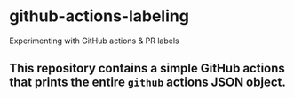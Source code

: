 # github-actions-labeling
Experimenting with GitHub actions &amp; PR labels

## This repository contains a simple GitHub actions that prints the entire `github` actions JSON object.

